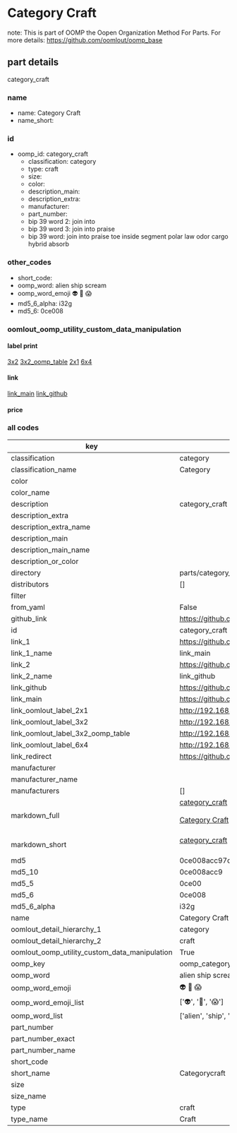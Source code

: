 # Category Craft  

note: This is part of OOMP the Oopen Organization Method For Parts. For more details: https://github.com/oomlout/oomp_base

##  part details
  



category_craft



### name
* name: Category Craft
* name_short: 
### id
* oomp_id: category_craft
  * classification: category
  * type: craft
  * size: 
  * color: 
  * description_main: 
  * description_extra: 
  * manufacturer: 
  * part_number: 
  * bip 39 word 2: join into
  * bip 39 word 3: join into praise
  * bip 39 word: join into praise toe inside segment polar law odor cargo hybrid absorb

### other_codes
* short_code: 
* oomp_word: alien ship scream
* oomp_word_emoji :alien: :ship: :scream:
* md5_6_alpha: i32g
* md5_6: 0ce008






### oomlout_oomp_utility_custom_data_manipulation
#### label print
[3x2](http://192.168.1.245:1112/?label=oomp%20i32g)
[3x2_oomp_table](http://192.168.1.108:1112/?label=oomp%20i32g)
[2x1](http://192.168.1.242:1112/?label=oomp%20i32g)
[6x4](http://192.168.1.55:1112/?label=oomp%20i32g)    

#### link

[link_main](https://github.com/oomlout/oomlout_oomp_version_1_messy/tree/main/parts/category_craft) [link_github](https://github.com/oomlout/oomlout_oomp_version_1_messy/tree/main/parts/category_craft)                             

#### price







### all codes 
| key | value |  
| --- | --- |  
| classification | category |  
| classification_name | Category |  
| color |  |  
| color_name |  |  
| description | category_craft |  
| description_extra |  |  
| description_extra_name |  |  
| description_main |  |  
| description_main_name |  |  
| description_or_color |   |  
| directory | parts/category_craft |  
| distributors | [] |  
| filter |  |  
| from_yaml | False |  
| github_link | https://github.com/oomlout/oomlout_oomp_part_src/tree/main/parts/category_craft |  
| id | category_craft |  
| link_1 | https://github.com/oomlout/oomlout_oomp_version_1_messy/tree/main/parts/category_craft |  
| link_1_name | link_main |  
| link_2 | https://github.com/oomlout/oomlout_oomp_version_1_messy/tree/main/parts/category_craft |  
| link_2_name | link_github |  
| link_github | https://github.com/oomlout/oomlout_oomp_version_1_messy/tree/main/parts/category_craft |  
| link_main | https://github.com/oomlout/oomlout_oomp_version_1_messy/tree/main/parts/category_craft |  
| link_oomlout_label_2x1 | http://192.168.1.242:1112/?label=oomp%20i32g |  
| link_oomlout_label_3x2 | http://192.168.1.245:1112/?label=oomp%20i32g |  
| link_oomlout_label_3x2_oomp_table | http://192.168.1.108:1112/?label=oomp%20i32g |  
| link_oomlout_label_6x4 | http://192.168.1.55:1112/?label=oomp%20i32g |  
| link_redirect | https://github.com/oomlout/oomlout_oomp_version_1_messy/tree/main/parts/category_craft |  
| manufacturer |  |  
| manufacturer_name |  |  
| manufacturers | [] |  
| markdown_full | [category_craft](none)<br>[](none)<br>[Category Craft](none)<br><br> |  
| markdown_short | [category_craft](none)<br><br> |  
| md5 | 0ce008acc97df4ef0cba9e39531d73c1 |  
| md5_10 | 0ce008acc9 |  
| md5_5 | 0ce00 |  
| md5_6 | 0ce008 |  
| md5_6_alpha | i32g |  
| name | Category Craft |  
| oomlout_detail_hierarchy_1 | category |  
| oomlout_detail_hierarchy_2 | craft |  
| oomlout_oomp_utility_custom_data_manipulation | True |  
| oomp_key | oomp_category_craft |  
| oomp_word | alien ship scream |  
| oomp_word_emoji | :alien: :ship: :scream: |  
| oomp_word_emoji_list | [':alien:', ':ship:', ':scream:'] |  
| oomp_word_list | ['alien', 'ship', 'scream'] |  
| part_number |  |  
| part_number_exact |  |  
| part_number_name |  |  
| short_code |  |  
| short_name | Categorycraft |  
| size |  |  
| size_name |  |  
| type | craft |  
| type_name | Craft |  
